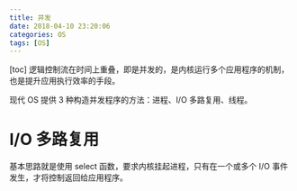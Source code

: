 ```yaml
---
title: 并发
date: 2018-04-10 23:20:06
categories: OS
tags: [OS]
---
```

[toc]
逻辑控制流在时间上重叠，即是并发的，是内核运行多个应用程序的机制，也是提升应用执行效率的手段。

现代 OS 提供 3 种构造并发程序的方法：进程、I/O 多路复用、线程。

# I/O 多路复用
基本思路就是使用 select 函数，要求内核挂起进程，只有在一个或多个 I/O 事件发生，才将控制返回给应用程序。